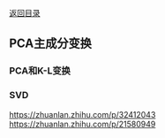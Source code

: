 [返回目录](../catalogue.md)
## PCA主成分变换
### PCA和K-L变换
### SVD
https://zhuanlan.zhihu.com/p/32412043  
https://zhuanlan.zhihu.com/p/21580949  
